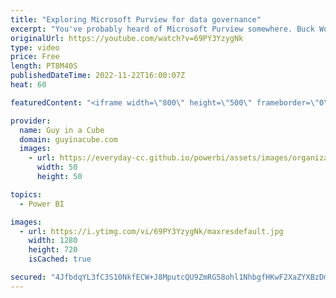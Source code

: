 ```yaml
---
title: "Exploring Microsoft Purview for data governance"
excerpt: "You've probably heard of Microsoft Purview somewhere. Buck Woody joins Patrick to highlight how Microsoft Purview can help you with data governance. From cataloging to lineage, Purview is a key component for your data strategy!  Connect with Buck: https://twitter.com/BuckWoodyMSFT https://www.linkedin.com/in/buckwoody/"
originalUrl: https://youtube.com/watch?v=69PY3YzygNk
type: video
price: Free
length: PT8M40S
publishedDateTime: 2022-11-22T16:00:07Z
heat: 60

featuredContent: "<iframe width=\"800\" height=\"500\" frameborder=\"0\" src=\"https://www.youtube.com/embed/69PY3YzygNk\" allow=\"accelerometer; autoplay; encrypted-media; gyroscope; picture-in-picture\" allowfullscreen></iframe>"

provider:
  name: Guy in a Cube
  domain: guyinacube.com
  images:
    - url: https://everyday-cc.github.io/powerbi/assets/images/organizations/guyinacube.com-50x50.jpg
      width: 50
      height: 50

topics:
  - Power BI

images:
  - url: https://i.ytimg.com/vi/69PY3YzygNk/maxresdefault.jpg
    width: 1280
    height: 720
    isCached: true

secured: "4JfbdqYL3fC3S10NkfECW+J8MputcQU9ZmRG58ohl1NhbgfHKwF2XaZYXBzDmOK40pmRCJ89fWh8yNmDMDsVA/1yswJFHsu9xTdcFNWsibT3hvFRTUi2WIbGSdLpkb7o8jqvlwyfFi2pd2WYBPoydjS6AJ3aEbmRZZR7q09iYf+OUr8amP2NmLFBJ+6Q8jKQCBn/MN9dpy2AQ7UDEVZ//hgKnh71XF+bmxkjdIuEAGLIUDAusK81tTOO/sA7oT22tt7u/80fYJEL1hw9/1oJh44cQaQ3nUhrJ7mHGMYTrQdPA3DioWsnCln9LTlbHIVNhhq5HNYmjKXGAhgc0qHW2FUS0xnBLDBZJDK2WIUBSXbKli5hjJkDmOIQVHRfdHZZGKd41XAW5mpQgjXg4YG7Kx0FmL6+L8OQNS5O2r6z/t4=;lQmh+sDkx3MawxZ9jvDOGQ=="
---
```


